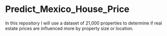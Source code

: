 # Predict_Mexico_House_Price
In this repository I will use a dataset of 21,000 properties to determine if real estate prices are influenced more by property size or location. 

